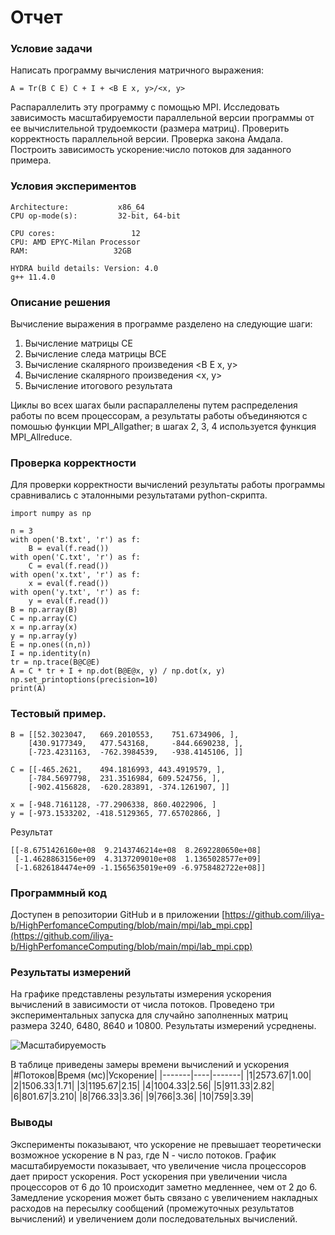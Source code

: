 # Отчет
### Условие задачи
Написать программу вычисления матричного выражения: 

```A = Tr(B C E) C + I + <B E x, y>/<x, y>```

Распараллелить эту программу с помощью MPI.
Исследовать зависимость масштабируемости параллельной версии программы от ее вычислительной трудоемкости (размера матриц).
Проверить корректность параллельной версии.
Проверка закона Амдала. Построить зависимость ускорение:число потоков для заданного примера.

### Условия экспериментов
```
Architecture:           x86_64
CPU op-mode(s):         32-bit, 64-bit

CPU cores:                 12
CPU: AMD EPYC-Milan Processor
RAM:                   32GB

HYDRA build details: Version: 4.0
g++ 11.4.0
```

### Описание решения
Вычисление выражения в программе разделено на следующие шаги:
1. Вычисление матрицы CE
2. Вычисление следа матрицы BCE
3. Вычисление скалярного произведения <B E x, y>
4. Вычисление скалярного произведения <x, y>
5. Вычисление итогового результата


Циклы во всех шагах были распараллелены путем распределения работы по всем процессорам, а результаты работы объединяются с помошью функции MPI_Allgather; в шагах 2, 3, 4 используется функция MPI_Allreduce. 

### Проверка корректности
Для проверки корректности вычислений результаты работы программы сравнивались с эталонными результатами python-скрипта.
```
import numpy as np

n = 3
with open('B.txt', 'r') as f:
    B = eval(f.read())
with open('C.txt', 'r') as f:
    C = eval(f.read())
with open('x.txt', 'r') as f:
    x = eval(f.read())
with open('y.txt', 'r') as f:
    y = eval(f.read())
B = np.array(B)
C = np.array(C)
x = np.array(x)
y = np.array(y)
E = np.ones((n,n))
I = np.identity(n)
tr = np.trace(B@C@E)
A = C * tr + I + np.dot(B@E@x, y) / np.dot(x, y)
np.set_printoptions(precision=10)
print(A)
```



### Тестовый пример.

```
B = [[52.3023047,   669.2010553,    751.6734906, ],
    [430.9177349,   477.543168,     -844.6690238, ],
    [-723.4231163,  -762.3984539,   -938.4145106, ]]

C = [[-465.2621,    494.1816993, 443.4919579, ],
    [-784.5697798,  231.3516984, 609.524756, ],
    [-902.4156828,  -620.283891, -374.1261907, ]]

x = [-948.7161128, -77.2906338, 860.4022906, ]
y = [-973.1533202, -418.5129365, 77.65702866, ]
```

Результат

```
[[-8.6751426160e+08  9.2143746214e+08  8.2692280650e+08]
 [-1.4628863156e+09  4.3137209010e+08  1.1365028577e+09]
 [-1.6826184474e+09 -1.1565635019e+09 -6.9758482722e+08]]
 ```

### Программный код
Доступен в репозитории GitHub и в приложении
[https://github.com/iliya-b/HighPerfomanceComputing/blob/main/mpi/lab_mpi.cpp](https://github.com/iliya-b/HighPerfomanceComputing/blob/main/mpi/lab_mpi.cpp)

### Результаты измерений

На графике представлены результаты измерения ускорения вычислений в зависимости от числа потоков. Проведено три экспериментальных запуска для случайно заполненных матриц размера 3240, 6480, 8640 и 10800. Результаты измерений усреднены.


![Масштабируемость](plot.png "Масштабируемость")

В таблице приведены замеры времени вычислений и ускорения
|#Потоков|Время (мс)|Ускорение|
|-------|----|-------|
|1|2573.67|1.00|
|2|1506.33|1.71|
|3|1195.67|2.15|
|4|1004.33|2.56|
|5|911.33|2.82|
|6|801.67|3.210|
|8|766.33|3.36|
|9|766|3.36|
|10|759|3.39|



### Выводы
Эксперименты показывают, что ускорение не превышает теоретически возможное ускорение в N раз, где N - число потоков. График масштабируемости показывает, что увеличение числа процессоров дает прирост ускорения. Рост ускорения при увеличении числа процессоров от 6 до 10 происходит заметно медленнее, чем от 2 до 6. Замедление ускорения может быть связано с увеличением накладных расходов на пересылку сообщений (промежуточных результатов вычислений) и увеличением доли последовательных вычислений.